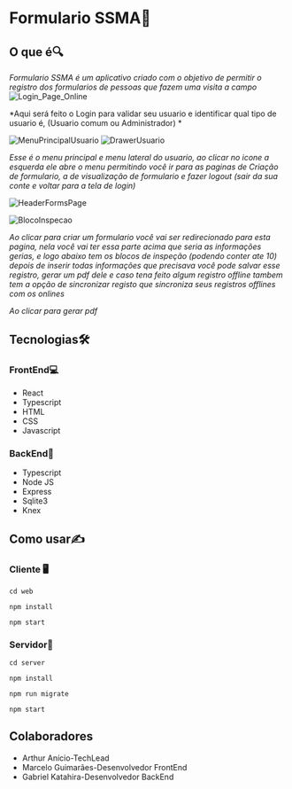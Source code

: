 # **Formulario SSMA📄**

## O que é🔍

*Formulario SSMA é um aplicativo criado com o objetivo de permitir o registro dos formularios de pessoas que fazem uma visita a campo*
![Login_Page_Online](https://github.com/user-attachments/assets/f0bfb6f5-6f3d-4be7-8acf-3200fa0de46d)


*Aqui será feito o Login para validar seu usuario e identificar qual tipo de usuario é, (Usuario comum ou Administrador) *


![MenuPrincipalUsuario](https://github.com/user-attachments/assets/46d2bfa2-0787-4ca3-b8b9-157676ce6191)
![DrawerUsuario](https://github.com/user-attachments/assets/7a1edc15-0343-401f-a7f4-8a0eab200e59)


*Esse é o menu principal e menu lateral do usuario, ao clicar no icone a esquerda ele abre o menu permitindo você ir para as paginas de Criação de formulario, a de visualização de formulario e fazer logout (sair da sua conte e voltar para a tela de login)*



![HeaderFormsPage](https://github.com/user-attachments/assets/61b42114-2445-4f89-bbb2-d98e9d729cb5)

![BlocoInspecao](https://github.com/user-attachments/assets/8433b96a-deff-4ea6-809c-2820aadd7bc8)

*Ao clicar para criar um formulario você vai ser redirecionado para esta pagina, nela você vai ter essa parte acima que seria as informações gerias, e logo abaixo tem os blocos de inspeção (podendo conter ate 10) depois de inserir todas informações que precisava você pode salvar esse registro, gerar um pdf dele e caso tena feito algum registro offline tambem tem a opção de sincronizar registo que sincroniza seus registros offlines com os onlines*


*Ao clicar para gerar pdf*

## **Tecnologias🛠️**

### FrontEnd💻

- React
- Typescript
- HTML
- CSS
- Javascript

### BackEnd🔩

- Typescript
- Node JS
- Express
- Sqlite3
- Knex

## Como usar✍️

### Cliente 🖥️

`cd web`

`npm install`

`npm start`

### Servidor💾
`cd server`

`npm install`

`npm run migrate`

`npm start`

## Colaboradores

- Arthur Anício-TechLead
- Marcelo Guimarães-Desenvolvedor FrontEnd
- Gabriel Katahira-Desenvolvedor BackEnd
